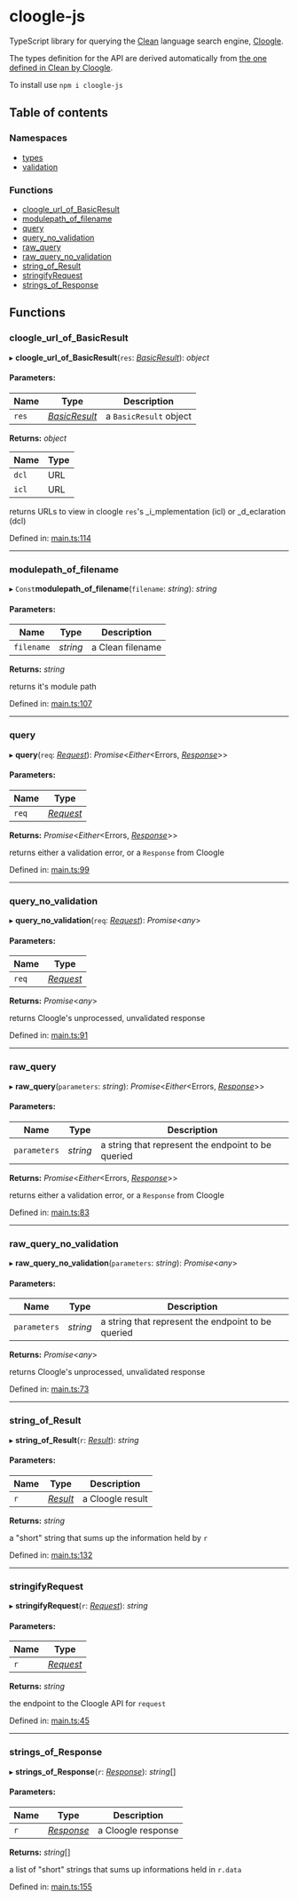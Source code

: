 
# cloogle-js

TypeScript library for querying the [Clean](http://clean.cs.ru.nl/) language search engine, [Cloogle](https://cloogle.org/).

The types definition for the API are derived automatically from [the one defined in Clean by Cloogle](https://gitlab.science.ru.nl/cloogle/libcloogle/-/blob/master/Cloogle/API.dcl).

To install use `npm i cloogle-js`

## Table of contents

### Namespaces

- [types](/docs/modules/types.md)
- [validation](/docs/modules/validation.md)

### Functions

- [cloogle\_url\_of\_BasicResult](/docs/modules.md#cloogle_url_of_basicresult)
- [modulepath\_of\_filename](/docs/modules.md#modulepath_of_filename)
- [query](/docs/modules.md#query)
- [query\_no\_validation](/docs/modules.md#query_no_validation)
- [raw\_query](/docs/modules.md#raw_query)
- [raw\_query\_no\_validation](/docs/modules.md#raw_query_no_validation)
- [string\_of\_Result](/docs/modules.md#string_of_result)
- [stringifyRequest](/docs/modules.md#stringifyrequest)
- [strings\_of\_Response](/docs/modules.md#strings_of_response)

## Functions

### cloogle\_url\_of\_BasicResult

▸ **cloogle_url_of_BasicResult**(`res`: [*BasicResult*](/docs/modules/types.md#basicresult)): *object*

#### Parameters:

Name | Type | Description |
------ | ------ | ------ |
`res` | [*BasicResult*](/docs/modules/types.md#basicresult) | a `BasicResult` object   |

**Returns:** *object*

Name | Type |
------ | ------ |
`dcl` | URL |
`icl` | URL |

returns URLs to view in cloogle `res`'s _i_mplementation (icl) or _d_eclaration (dcl)

Defined in: [main.ts:114](https://github.com/W95Psp/cloogle-js/blob/39040c5/src/main.ts#L114)

___

### modulepath\_of\_filename

▸ `Const`**modulepath_of_filename**(`filename`: *string*): *string*

#### Parameters:

Name | Type | Description |
------ | ------ | ------ |
`filename` | *string* | a Clean filename   |

**Returns:** *string*

returns it's module path

Defined in: [main.ts:107](https://github.com/W95Psp/cloogle-js/blob/39040c5/src/main.ts#L107)

___

### query

▸ **query**(`req`: [*Request*](/docs/modules/types.md#request)): *Promise*<*Either*<Errors, [*Response*](/docs/modules/types.md#response)\>\>

#### Parameters:

Name | Type |
------ | ------ |
`req` | [*Request*](/docs/modules/types.md#request) |

**Returns:** *Promise*<*Either*<Errors, [*Response*](/docs/modules/types.md#response)\>\>

returns either a validation error, or a `Response` from Cloogle

Defined in: [main.ts:99](https://github.com/W95Psp/cloogle-js/blob/39040c5/src/main.ts#L99)

___

### query\_no\_validation

▸ **query_no_validation**(`req`: [*Request*](/docs/modules/types.md#request)): *Promise*<*any*\>

#### Parameters:

Name | Type |
------ | ------ |
`req` | [*Request*](/docs/modules/types.md#request) |

**Returns:** *Promise*<*any*\>

returns Cloogle's unprocessed, unvalidated response

Defined in: [main.ts:91](https://github.com/W95Psp/cloogle-js/blob/39040c5/src/main.ts#L91)

___

### raw\_query

▸ **raw_query**(`parameters`: *string*): *Promise*<*Either*<Errors, [*Response*](/docs/modules/types.md#response)\>\>

#### Parameters:

Name | Type | Description |
------ | ------ | ------ |
`parameters` | *string* | a string that represent the endpoint to be queried   |

**Returns:** *Promise*<*Either*<Errors, [*Response*](/docs/modules/types.md#response)\>\>

returns either a validation error, or a `Response` from Cloogle

Defined in: [main.ts:83](https://github.com/W95Psp/cloogle-js/blob/39040c5/src/main.ts#L83)

___

### raw\_query\_no\_validation

▸ **raw_query_no_validation**(`parameters`: *string*): *Promise*<*any*\>

#### Parameters:

Name | Type | Description |
------ | ------ | ------ |
`parameters` | *string* | a string that represent the endpoint to be queried   |

**Returns:** *Promise*<*any*\>

returns Cloogle's unprocessed, unvalidated response

Defined in: [main.ts:73](https://github.com/W95Psp/cloogle-js/blob/39040c5/src/main.ts#L73)

___

### string\_of\_Result

▸ **string_of_Result**(`r`: [*Result*](/docs/modules/types.md#result)): *string*

#### Parameters:

Name | Type | Description |
------ | ------ | ------ |
`r` | [*Result*](/docs/modules/types.md#result) | a Cloogle result   |

**Returns:** *string*

a "short" string that sums up the information held by `r`

Defined in: [main.ts:132](https://github.com/W95Psp/cloogle-js/blob/39040c5/src/main.ts#L132)

___

### stringifyRequest

▸ **stringifyRequest**(`r`: [*Request*](/docs/modules/types.md#request)): *string*

#### Parameters:

Name | Type |
------ | ------ |
`r` | [*Request*](/docs/modules/types.md#request) |

**Returns:** *string*

the endpoint to the Cloogle API for `request`

Defined in: [main.ts:45](https://github.com/W95Psp/cloogle-js/blob/39040c5/src/main.ts#L45)

___

### strings\_of\_Response

▸ **strings_of_Response**(`r`: [*Response*](/docs/modules/types.md#response)): *string*[]

#### Parameters:

Name | Type | Description |
------ | ------ | ------ |
`r` | [*Response*](/docs/modules/types.md#response) | a Cloogle response   |

**Returns:** *string*[]

a list of "short" strings that sums up informations held in `r.data`

Defined in: [main.ts:155](https://github.com/W95Psp/cloogle-js/blob/39040c5/src/main.ts#L155)
